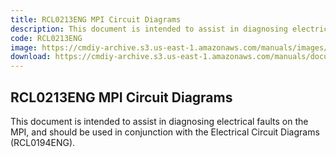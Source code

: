 ```yaml
---
title: RCL0213ENG MPI Circuit Diagrams
description: This document is intended to assist in diagnosing electrical faults  on the MPI, and should be used in conjunction with the Electrical Circuit Diagrams (RCL0194ENG).
code: RCL0213ENG
image: https://cmdiy-archive.s3.us-east-1.amazonaws.com/manuals/images/RCL0213ENG.png
download: https://cmdiy-archive.s3.us-east-1.amazonaws.com/manuals/documents/MPi+Circuit+Diagrams.pdf
---
```


<!-- Content of the page -->

## RCL0213ENG MPI Circuit Diagrams

This document is intended to assist in diagnosing electrical faults  on the MPI, and should be used in conjunction with the Electrical Circuit Diagrams (RCL0194ENG).
